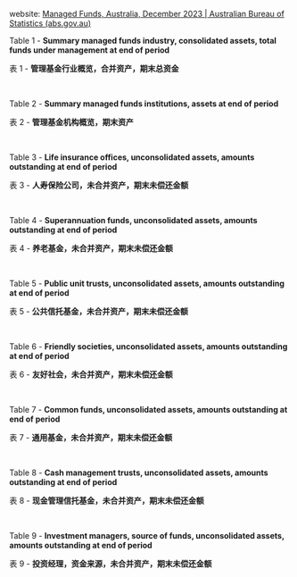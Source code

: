 website:
[Managed Funds, Australia, December 2023 | Australian Bureau of Statistics (abs.gov.au)](https://www.abs.gov.au/statistics/economy/finance/managed-funds-australia/dec-2023)
&nbsp;

Table 1 - **Summary managed funds industry, consolidated assets, total funds under management at end of period**

表 1 - **管理基金行业概览，合并资产，期末总资金**

&nbsp;

Table 2 - **Summary managed funds institutions, assets at end of period**

表 2 - **管理基金机构概览，期末资产**

&nbsp;

Table 3 - **Life insurance offices, unconsolidated assets, amounts outstanding at end of period**

表 3 - **人寿保险公司，未合并资产，期末未偿还金额**

&nbsp;

Table 4 - **Superannuation funds, unconsolidated assets, amounts outstanding at end of period**

表 4 - **养老基金，未合并资产，期末未偿还金额**

&nbsp;

Table 5 - **Public unit trusts, unconsolidated assets, amounts outstanding at end of period**

表 5 - **公共信托基金，未合并资产，期末未偿还金额**

&nbsp;

Table 6 - **Friendly societies, unconsolidated assets, amounts outstanding at end of period**

表 6 - **友好社会，未合并资产，期末未偿还金额**

&nbsp;

Table 7 - **Common funds, unconsolidated assets, amounts outstanding at end of period**

表 7 - **通用基金，未合并资产，期末未偿还金额**

&nbsp;

Table 8 - **Cash management trusts, unconsolidated assets, amounts outstanding at end of period**

表 8 - **现金管理信托基金，未合并资产，期末未偿还金额**

&nbsp;

Table 9 - **Investment managers, source of funds, unconsolidated assets, amounts outstanding at end of period**

表 9 - **投资经理，资金来源，未合并资产，期末未偿还金额**
